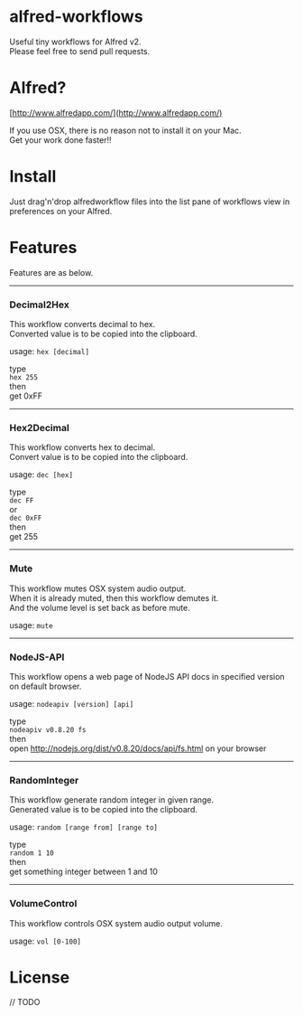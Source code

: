 # alfred-workflows

Useful tiny workflows for Alfred v2.  
Please feel free to send pull requests.  



# Alfred?
[http://www.alfredapp.com/](http://www.alfredapp.com/)  

If you use OSX, there is no reason not to install it on your Mac.  
Get your work done faster!!



# Install

Just drag'n'drop alfredworkflow files into the list pane of workflows view in preferences on your Alfred.



# Features

Features are as below.



---
### Decimal2Hex

This workflow converts decimal to hex.  
Converted value is to be copied into the clipboard.

usage: `hex [decimal]`

type  
`hex 255`  
then  
get 0xFF



---
### Hex2Decimal

This workflow converts hex to decimal.  
Convert value is to be copied into the clipboard.

usage: `dec [hex]`

type  
`dec FF`  
or  
`dec 0xFF`  
then  
get 255



---
### Mute

This workflow mutes OSX system audio output.  
When it is already muted, then this workflow demutes it.  
And the volume level is set back as before mute.

usage: `mute`



---
### NodeJS-API

This workflow opens a web page of NodeJS API docs in specified version on default browser.

usage: `nodeapiv [version] [api]`

type  
`nodeapiv v0.8.20 fs`  
then  
open  http://nodejs.org/dist/v0.8.20/docs/api/fs.html on your browser



---
### RandomInteger

This workflow generate random integer in given range.  
Generated value is to be copied into the clipboard.

usage: `random [range from] [range to]`

type  
`random 1 10`  
then  
get something integer between 1 and 10



---
### VolumeControl

This workflow controls OSX system audio output volume.

usage: `vol [0-100]`



# License

// TODO
